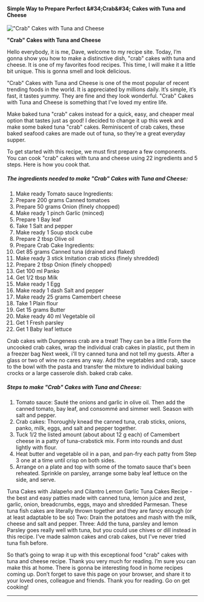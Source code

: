             

#### Simple Way to Prepare Perfect &amp;#34;Crab&amp;#34; Cakes with Tuna and Cheese

![&quot;Crab&quot; Cakes with Tuna and Cheese](https://img-global.cpcdn.com/recipes/5178851295494144/751x532cq70/crab-cakes-with-tuna-and-cheese-recipe-main-photo.jpg)

**&quot;Crab&quot; Cakes with Tuna and Cheese**

Hello everybody, it is me, Dave, welcome to my recipe site. Today, I’m gonna show you how to make a distinctive dish, "crab" cakes with tuna and cheese. It is one of my favorites food recipes. This time, I will make it a little bit unique. This is gonna smell and look delicious.

"Crab" Cakes with Tuna and Cheese is one of the most popular of recent trending foods in the world. It is appreciated by millions daily. It’s simple, it’s fast, it tastes yummy. They are fine and they look wonderful. "Crab" Cakes with Tuna and Cheese is something that I’ve loved my entire life.

Make baked tuna "crab" cakes instead for a quick, easy, and cheaper meal option that tastes just as good! I decided to change it up this week and make some baked tuna "crab" cakes. Reminiscent of crab cakes, these baked seafood cakes are made out of tuna, so they're a great everyday supper.

To get started with this recipe, we must first prepare a few components. You can cook "crab" cakes with tuna and cheese using 22 ingredients and 5 steps. Here is how you cook that.

##### The ingredients needed to make "Crab" Cakes with Tuna and Cheese:

1.  Make ready Tomato sauce Ingredients:
2.  Prepare 200 grams Canned tomatoes
3.  Prepare 50 grams Onion (finely chopped)
4.  Make ready 1 pinch Garlic (minced)
5.  Prepare 1 Bay leaf
6.  Take 1 Salt and pepper
7.  Make ready 1 Soup stock cube
8.  Prepare 2 tbsp Olive oil
9.  Prepare Crab Cake Ingredients:
10.  Get 85 grams Canned tuna (drained and flaked)
11.  Make ready 3 stick Imitation crab sticks (finely shredded)
12.  Prepare 2 tbsp Onion (finely chopped)
13.  Get 100 ml Panko
14.  Get 1/2 tbsp Milk
15.  Make ready 1 Egg
16.  Make ready 1 dash Salt and pepper
17.  Make ready 25 grams Camembert cheese
18.  Take 1 Plain flour
19.  Get 15 grams Butter
20.  Make ready 40 ml Vegetable oil
21.  Get 1 Fresh parsley
22.  Get 1 Baby leaf lettuce

Crab cakes with Dungeness crab are a treat! They can be a little Form the uncooked crab cakes, wrap the individual crab cakes in plastic, put them in a freezer bag Next week, i'll try canned tuna and not tell my guests. After a glass or two of wine no cares any way. Add the vegetables and crab, sauce to the bowl with the pasta and transfer the mixture to individual baking crocks or a large casserole dish. baked crab cake.

##### Steps to make "Crab" Cakes with Tuna and Cheese:

1.  Tomato sauce: Sauté the onions and garlic in olive oil. Then add the canned tomato, bay leaf, and consommé and simmer well. Season with salt and pepper.
2.  Crab cakes: Thoroughly knead the canned tuna, crab sticks, onions, panko, milk, eggs, and salt and pepper together.
3.  Tuck 1/2 the listed amount (about about 12 g each) of Camembert cheese in a patty of tuna-crabstick mix. Form into rounds and dust lightly with flour.
4.  Heat butter and vegetable oil in a pan, and pan-fry each patty from Step 3 one at a time until crisp on both sides.
5.  Arrange on a plate and top with some of the tomato sauce that's been reheated. Sprinkle on parsley, arrange some baby leaf lettuce on the side, and serve.

Tuna Cakes with Jalapeño and Cilantro Lemon Garlic Tuna Cakes Recipe - the best and easy patties made with canned tuna, lemon juice and zest, garlic, onion, breadcrumbs, eggs, mayo and shredded Parmesan. These tuna fish cakes are literally thrown together and they are fancy enough (or at least adaptable to be so) Two: Drain the potatoes and mash with the milk, cheese and salt and pepper. Three: Add the tuna, parsley and lemon Parsley goes really well with tuna, but you could use chives or dill instead in this recipe. I've made salmon cakes and crab cakes, but I've never tried tuna fish before.

So that’s going to wrap it up with this exceptional food "crab" cakes with tuna and cheese recipe. Thank you very much for reading. I’m sure you can make this at home. There is gonna be interesting food in home recipes coming up. Don’t forget to save this page on your browser, and share it to your loved ones, colleague and friends. Thank you for reading. Go on get cooking!

* * *